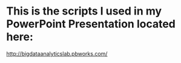 # This is the scripts I used in my PowerPoint Presentation located here: 
http://bigdataanalyticslab.pbworks.com/
